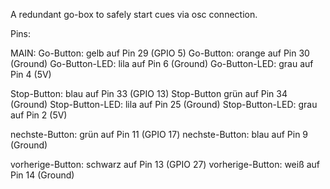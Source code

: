 A redundant go-box to safely start cues via osc connection.

Pins:

MAIN:
Go-Button: gelb auf Pin 29 (GPIO 5) 
Go-Button: orange auf Pin 30 (Ground)
Go-Button-LED: lila auf Pin 6 (Ground)
Go-Button-LED: grau auf Pin 4 (5V)

Stop-Button: blau auf Pin 33 (GPIO 13)
Stop-Button grün auf Pin 34 (Ground)
Stop-Button-LED: lila auf Pin 25 (Ground)
Stop-Button-LED: grau auf Pin 2 (5V)

nechste-Button: grün auf Pin 11 (GPIO 17)
nechste-Button: blau auf Pin 9 (Ground)

vorherige-Button: schwarz auf Pin 13 (GPIO 27)
vorherige-Button: weiß auf Pin 14 (Ground)
